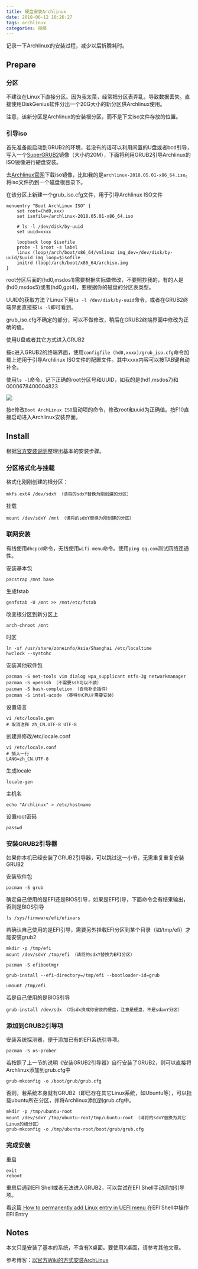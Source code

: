 ```yaml
---
title: 硬盘安装Archlinux
date: 2018-06-12 10:26:27
tags: archlinux
categories: 网络
---
```

记录一下Archlinux的安装过程，减少以后折腾耗时。
<!-- more -->

## Prepare

### 分区

不建议在Linux下直接分区。因为我太菜，经常把分区表弄乱，导致数据丢失。直接使用DiskGenius软件分出一个20G大小的新分区供Archlinux使用。

注意，该新分区是Archlinux的安装根分区，而不是下文iso文件存放的位置。

### 引导iso

首先准备能启动到GRUB2的环境，若没有的话可以利用闲置的U盘或者bcd引导，写入一个[SuperGRUB2](https://www.supergrubdisk.org/super-grub2-disk/)镜像（大小约20M），下面将利用GRUB2引导Archlinux的ISO镜像进行硬盘安装。

去[Archlinux官网](https://www.archlinux.org/download/)下载iso镜像，比如我的是```archlinux-2018.05.01-x86_64.iso```。将iso文件扔到一个磁盘根目录下。

在该分区上新建一个grub_iso.cfg文件，用于引导Archlinux ISO文件

    menuentry "Boot ArchLinux ISO" {
        set root=(hd0,xxx)
        set isofile=/archlinux-2018.05.01-x86_64.iso

        # ls -l /dev/disk/by-uuid
        set uuid=xxxx

        loopback loop $isofile
        probe -l $root -s label
        linux (loop)/arch/boot/x86_64/vmlinuz img_dev=/dev/disk/by-uuid/$uuid img_loop=$isofile
        initrd (loop)/arch/boot/x86_64/archiso.img
    }

root分区后面的(hd0,msdos1)需要根据实际做修改，不要照抄我的，有的人是(hd0,msdos5)或者(hd0,gpt4)，要根据你的磁盘的分区表类型。

UUID的获取方法？Linux下用```ls -l /dev/disk/by-uuid```命令，或者在GRUB2终端界面直接按```ls -l```即可看到。

grub_iso.cfg不确定的部分，可以不做修改，稍后在GRUB2终端界面中修改为正确的值。

使用U盘或者其它方式进入GRUB2

按c进入GRUB2的终端界面，使用```configfile (hd0,xxxx)/grub_iso.cfg```命令加载上述用于引导Archlinux ISO文件的配置文件。其中xxxx内容可以按TAB键自动补全。

使用```ls -l```命令，记下正确的root分区号和UUID，如我的是(hd1,msdos7)和0000678400004823

![](/images/archlinux-install/grub-ls-uuid.png)

按e修改```Boot ArchLinux ISO```启动项的命令，修改root和uuid为正确值。按F10直接启动进入Archlinux安装界面。

## Install

根据[官方安装说明](https://wiki.archlinux.org/index.php/installation_guide)整理出基本的安装步骤。

### 分区格式化与挂载

格式化刚刚创建的根分区：

	mkfs.ext4 /dev/sdxY （请将的sdxY替换为刚创建的分区）

挂载

	mount /dev/sdxY /mnt （请将的sdxY替换为刚创建的分区）

### 联网安装

有线使用```dhcpcd```命令，无线使用```wifi-menu```命令。使用```ping qq.com```测试网络连通性。

安装基本包

	pacstrap /mnt base

生成fstab

	genfstab -U /mnt >> /mnt/etc/fstab

改变根分区到新分区上

	arch-chroot /mnt

时区

	ln -sf /usr/share/zoneinfo/Asia/Shanghai /etc/localtime
	hwclock --systohc

安装其他软件包

	pacman -S net-tools vim dialog wpa_supplicant ntfs-3g networkmanager
	pacman -S openssh （不需要ssh可以不装）
	pacman -S bash-completion （自动补全插件）
	pacman -S intel-ucode （英特尔CPU才需要安装）

设置语言

	vi /etc/locale.gen
	# 取消注释 zh_CN.UTF-8 UTF-8

创建并修改/etc/locale.conf

	vi /etc/locale.conf
	# 插入一行
	LANG=zh_CN.UTF-8

生成locale

	locale-gen

主机名

	echo "Archlinux" > /etc/hostname

设置root密码
	
	passwd

### 安装GRUB2引导器

如果你本机已经安装了GRUB2引导器，可以跳过这一小节，无需重复重复安装GRUB2

安装软件包

	pacman -S grub

确定自己使用的是EFI还是BIOS引导，如果是EFI引导，下面命令会有结果输出，否则是BIOS引导

	ls /sys/firmware/efi/efivars

若确认自己使用的是EFI引导，需要另外挂载EFI分区到某个目录（如/tmp/efi）才能安装grub2

	mkdir -p /tmp/efi
	mount /dev/sdxY /tmp/efi （请将的sdxY替换为EFI分区）

	pacman -S efibootmgr

	grub-install --efi-directory=/tmp/efi --bootloader-id=grub
	
	umount /tmp/efi

若是自己使用的是BIOS引导

	grub-install /dev/sdx （将sdx换成你安装的硬盘，注意是硬盘，不是sdaxY分区）
	
### 添加到GRUB2引导项

安装系统探测器，便于添加已有的EFI系统引导项。

	pacman -S os-prober

若按照了上一节的说明《安装GRUB2引导器》自行安装了GRUB2，则可以直接将Archlinux添加到grub.cfg中

	grub-mkconfig -o /boot/grub/grub.cfg

否则，若系统本身就有GRUB2（即已存在其它Linux系统，如Ubuntu等），可以挂载ubuntu所在分区，并将Archlinux添加到grub.cfg中。

	mkdir -p /tmp/ubuntu-root
	mount /dev/sdxY /tmp/ubuntu-root/tmp/ubuntu-root （请将的sdxY替换为其它Linux的根分区）
	grub-mkconfig -o /tmp/ubuntu-root/boot/grub/grub.cfg

### 完成安装

重启

	exit
	reboot

重启后遇到EFI Shell或者无法进入GRUB2，可以尝试在EFI Shell手动添加引导项。

看这篇[ How to permanently add Linux entry in UEFI menu ](https://gnu-linux.org/how-to-permanently-add-linux-entry-in-uefi-menu.html)在EFI Shell中操作EFI Entry

## Notes

本文只是安装了基本的系统，不含有X桌面。要使用X桌面，请参考其他文章。

参考博客：[以官方Wiki的方式安装ArchLinux](https://www.viseator.com/2017/05/17/arch_install/)